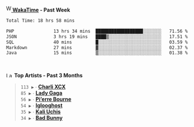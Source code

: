 <img src="https://github.com/dxnter/dxnter/assets/17434202/67b21fa4-d36d-46f9-9dec-f23d976b00ef" alt="WakaTime Logo" width="14" height="18"/><a href="https://wakatime.com/@dxnter" target="_blank"><strong> WakaTime</strong></a><strong> - Past Week</strong>

<!--START_SECTION:waka-->

```txt
Total Time: 18 hrs 58 mins

PHP               13 hrs 34 mins  ██████████████████░░░░░░░   71.56 %
JSON              3 hrs 19 mins   ████▒░░░░░░░░░░░░░░░░░░░░   17.51 %
SQL               40 mins         █░░░░░░░░░░░░░░░░░░░░░░░░   03.59 %
Markdown          27 mins         ▓░░░░░░░░░░░░░░░░░░░░░░░░   02.37 %
Java              15 mins         ▒░░░░░░░░░░░░░░░░░░░░░░░░   01.38 %
```

<!--END_SECTION:waka-->

<br/>

<!--START_LASTFM_ARTISTS:{"period": "3month", "rows": 6}-->
<a href="https://last.fm" target="_blank"><img src="https://user-images.githubusercontent.com/17434202/215290617-e793598d-d7c9-428f-9975-156db1ba89cc.svg" alt="Last.fm Logo" width="18" height="13"/></a> **Top Artists - Past 3 Months**

> `113 ▶️` ∙ **[Charli XCX](https://www.last.fm/music/Charli+XCX)**<br/>
> `85 ▶️` ∙ **[Lady Gaga](https://www.last.fm/music/Lady+Gaga)**<br/>
> `56 ▶️` ∙ **[Pi’erre Bourne](https://www.last.fm/music/Pi%E2%80%99erre+Bourne)**<br/>
> `54 ▶️` ∙ **[Iglooghost](https://www.last.fm/music/Iglooghost)**<br/>
> `35 ▶️` ∙ **[Kali Uchis](https://www.last.fm/music/Kali+Uchis)**<br/>
> `34 ▶️` ∙ **[Bad Bunny](https://www.last.fm/music/Bad+Bunny)**<br/>
<!--END_LASTFM_ARTISTS-->
